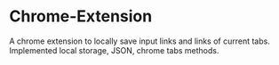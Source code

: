 # Chrome-Extension
A chrome extension to locally save input links and links of current tabs.
Implemented local storage, JSON, chrome tabs methods.
